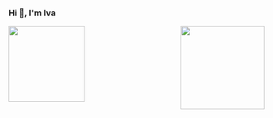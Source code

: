 <h3>Hi 👋, I'm Iva</h3>
<p>
  <img align="left" height="150" src="https://github-readme-stats.vercel.app/api?username=ivapapac&count_private=true&show_icons=true&theme=dark&hide_border=true&line_height=20&show_owner=true"/>
  <img align="right" height="165" src="https://github-readme-stats.vercel.app/api/top-langs/?username=ivapapac&layout=compact&langs_count=3&theme=dark&hide_border=true"
</p>
